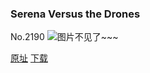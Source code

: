 ### Serena Versus the Drones
No.2190
![图片不见了~~~](https://imgs.xkcd.com/comics/serena_versus_the_drones.png)

[原址](https://xkcd.com//2190) [下载](https://imgs.xkcd.com/comics/serena_versus_the_drones.png)

